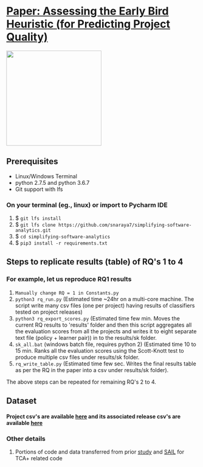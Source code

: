 # [Paper: Assessing the  Early Bird Heuristic (for Predicting Project Quality)](https://arxiv.org/abs/2105.11082)

<img src="https://upload.wikimedia.org/wikipedia/commons/c/c5/The_Early_Bird..._%28165702619%29.jpg" width="250">

## Prerequisites

* Linux/Windows Terminal
* python 2.7.5 and python 3.6.7
* Git support with lfs

### On your terminal (eg., linux) or import to Pycharm IDE

1. $ `git lfs install`
1. $ `git lfs clone https://github.com/snaraya7/simplifying-software-analytics.git`
1. $ `cd simplifying-software-analytics`
1. $ `pip3 install -r requirements.txt`

## Steps to replicate results (table) of RQ's 1 to 4

### For example, let us reproduce RQ1 results

1. `Manually change RQ = 1 in Constants.py`
1. `python3 rq_run.py` (Estimated time ~24hr on a multi-core machine. The script write many csv files (one per project) having results of classifiers tested on project releases)
1. `python3 rq_export_scores.py` (Estimated time few min. Moves the current RQ results to 'results' folder and then this script aggregates all the evaluation scores from all the projects and writes it to eight separate text file (policy + learner pair)) in to the results/sk folder. 
1. `sk_all.bat` (windows batch file, requires python 2) (Estimated time 10 to 15 min. Ranks all the evaluation scores using the Scott-Knott test to produce multiple csv files under results/sk folder.
1. `rq_write_table.py` (Estimated time few sec. Writes the final results table as per the RQ in the paper into a csv under results/sk folder).

The above steps can be repeated for remaining RQ's 2 to 4.

## Dataset

#### Project csv's are available [here](https://github.com/snaraya7/simplifying-software-analytics/tree/master/data) and its associated release csv's are available [here](https://github.com/snaraya7/simplifying-software-analytics/tree/master/data/release_info)

### Other details
1. Portions of code and data transferred from prior [study](https://ieeexplore.ieee.org/abstract/document/9401968) and [SAIL](https://sailhome.cs.queensu.ca/replication/featred-vs-featsel-defectpred/) for TCA+ related code


